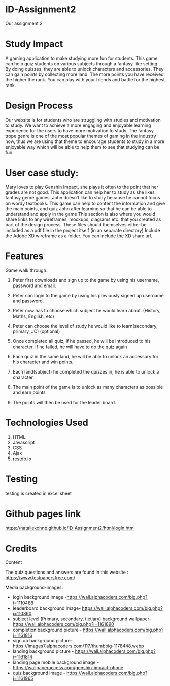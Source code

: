 # ID-Assignment2
Our assignment 2 

# Study Impact

A gaming application to make studying more fun for students. This game can help quiz students on various subjects through a fantasy-like setting . By doing quizzes, they are able to unlock characters and accessories. They can gain points by collecting more land. The more points you have received, the higher the rank. You can play with your friends and battle for the highest rank.  


# Design Process

Our website is for students who are struggling with studies and motivation to study. We want to achieve a more engaging and enjoyable learning experience for the users to have more motivation to study. The fantasy trope genre is one of the most popular themes of gaming in the industry now, thus we are using that theme to encourage students to study in a more enjoyable way which will be able to help them to see that studying can be fun. 
# User case study:
Mary loves to play Genshin Impact, she plays it often to the point that her grades are not good. This application can help her to study as she likes fantasy genre games. 
John doesn’t like to study because he cannot focus on wordy textbooks. This game can help to content the information and give the main points, and quiz John after learning so that he can be able to understand and apply in the game
This section is also where you would share links to any wireframes, mockups, diagrams etc. that you created as part of the design process. These files should themselves either be included as a pdf file in the project itself (in an separate directory) Include the Adobe XD wireframe as a folder. You can include the XD share url.


# Features
Game walk through: 

1) Peter first downloads and sign up to the game by using his username, password and email. 

2) Peter can login to the game by using his previously signed up username and password. 
3) Peter now has to choose which subject he would learn about. (History, Maths, English, etc)
4) Peter can choose the level of study he would like to learn(secondary, primary, JC) (optional)
5) Once completed all quiz, if he passed, he will be introduced to his character. If he failed, he will have to do the quiz again
6) Each quiz in the same land, he will be able to unlock an accessory for his character and win points.
7) Each land(subject) he completed the quizzes in, he is able to unlock a character. 
8) The main point of the game is to unlock as many characters as possible and earn points
9) The points will then be used for the leader board. 


# Technologies Used
1) HTML
2) Javascript
3) CSS
4) Ajax
5) restdb.io

# Testing
testing is created in excel sheet

# Github pages link
https://nataliekohnp.github.io/ID-Assignment2/html/login.html


# Credits

Content

The quiz questions and answers are found in this website : https://www.testpapersfree.com/

Media
background-images:
- login background image -https://wall.alphacoders.com/big.php?i=1110488
- leaderboard background image- https://wall.alphacoders.com/big.php?i=110890
- subject level (Primary, secondary, tietiary) background wallpaper- https://wall.alphacoders.com/big.php?i=1161890
- completion background picture - https://wall.alphacoders.com/big.php?i=1161816
- sign up background picture- https://images7.alphacoders.com/117/thumbbig-1178448.webp
- landing background picture - https://wall.alphacoders.com/big.php?i=1161814
- landing page mobile background image - https://wallpaperaccess.com/genshin-impact-phone
- quiz background image - https://wall.alphacoders.com/big.php?i=1161965

